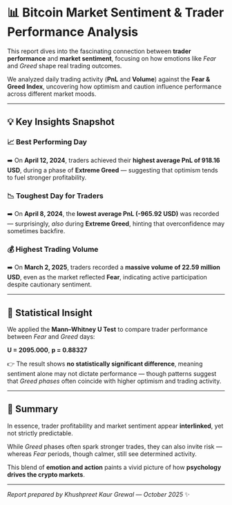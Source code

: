 # 📊 Bitcoin Market Sentiment & Trader Performance Analysis

This report dives into the fascinating connection between **trader performance** and **market sentiment**, focusing on how emotions like *Fear* and *Greed* shape real trading outcomes.

We analyzed daily trading activity (**PnL** and **Volume**) against the **Fear & Greed Index**, uncovering how optimism and caution influence performance across different market moods.

---

## 💡 Key Insights Snapshot

### 📈 Best Performing Day
➡️ On **April 12, 2024**, traders achieved their **highest average PnL of 918.16 USD**, during a phase of **Extreme Greed** — suggesting that optimism tends to fuel stronger profitability.

### 📉 Toughest Day for Traders
➡️ On **April 8, 2024**, the **lowest average PnL (-965.92 USD)** was recorded — surprisingly, *also* during **Extreme Greed**, hinting that overconfidence may sometimes backfire.

### 💰 Highest Trading Volume
➡️ On **March 2, 2025**, traders recorded a **massive volume of 22.59 million USD**, even as the market reflected **Fear**, indicating active participation despite cautionary sentiment.

---

## 🧪 Statistical Insight

We applied the **Mann–Whitney U Test** to compare trader performance between *Fear* and *Greed* days:  

**U = 2095.000**, **p = 0.88327**  

👉 The result shows **no statistically significant difference**, meaning sentiment alone may not dictate performance — though patterns suggest that *Greed phases* often coincide with higher optimism and trading activity.

---

## 🧭 Summary

In essence, trader profitability and market sentiment appear **interlinked**, yet not strictly predictable.  

While *Greed* phases often spark stronger trades, they can also invite risk — whereas *Fear* periods, though calmer, still see determined activity.  

This blend of **emotion and action** paints a vivid picture of how **psychology drives the crypto markets**.

---

*Report prepared by Khushpreet Kaur Grewal — October 2025* ✨
